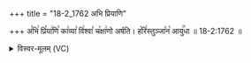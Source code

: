 +++
title = "18-2_1762 अभि प्रियाणि"

+++
अ꣣भि꣢ प्रि꣣या꣢णि꣣ का꣢व्या꣣ वि꣢श्वा꣣ च꣡क्षा꣢णो अर्षति। ह꣡रि꣢स्तुञ्जा꣣न꣡ आयु꣢꣯धा ॥ 18-2:1762 ॥

<details><summary>विस्वर-मूलम् (VC)</summary>

अभि प्रियाणि काव्या विश्वा चक्षाणो अर्षति । हरिस्तुञ्जान आयुधा ॥१७६२॥
</details>